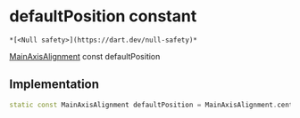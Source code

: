 


# defaultPosition constant




    *[<Null safety>](https://dart.dev/null-safety)*


[MainAxisAlignment](https://api.flutter.dev/flutter/rendering/MainAxisAlignment.html) const defaultPosition
  







## Implementation

```dart
static const MainAxisAlignment defaultPosition = MainAxisAlignment.center;


```







